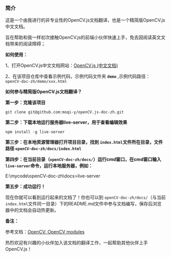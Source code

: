 ### 简介

这是一个由我进行的非专业性的OpenCV.js文档翻译，也是一个精简版OpenCV.js中文文档。

旨在帮助和我一样初次接触OpenCV.js的前端小伙伴快速上手，免去因阅读英文文档带来的阅读障碍；

**如何使用：**

1、打开OpenCV.js中文文档网站：[OpenCV.js (中文文档)](https://opencv.moqi.ml/#/ "点击打开网站")

2、在该项目仓库中查看示例代码，示例代码文件夹 **`demo`** ,示例代码路径：`openCV-doc-zh/demo/xxx.html`

**如何参与精简版OpenCV.js文档翻译？**

**第一步：克隆该项目**

```
git clone git@github.com:moqi-y/openCV.js-doc-zh.git
```

**第二步：下载本地运行服务器live-server，用于查看编辑效果**

```
npm install -g live-server
```

**第三步：在本地资源管理器打开项目目录，找到 `index.html`文件所在目录，文件路径 `openCV-doc-zh/docs/index.html`**

**第四步：在当前目录（`openCV-doc-zh/docs/`）运行cmd窗口，在cmd窗口输入 `live-server`命令，运行本地服务器，例如：**

E:\mycode\openCV-doc-zh\docs>live-server

**第五步：成功运行！**

现在你就可以看到运行起来的文档了！你也可以到 `openCV-doc-zh/docs/`（与当前 `index.html`文件同一目录）下的README.md文件中参与文档编写，保存后浏览器中的文档会自动热更新。

**备注：**

参考文档：[OpenCV: OpenCV modules](https://docs.opencv.org/3.3.1/index.html "点击打开网站")

热烈欢迎有兴趣的小伙伴加入该文档的翻译工作，一起帮助其他伙伴上手OpenCV.js！
